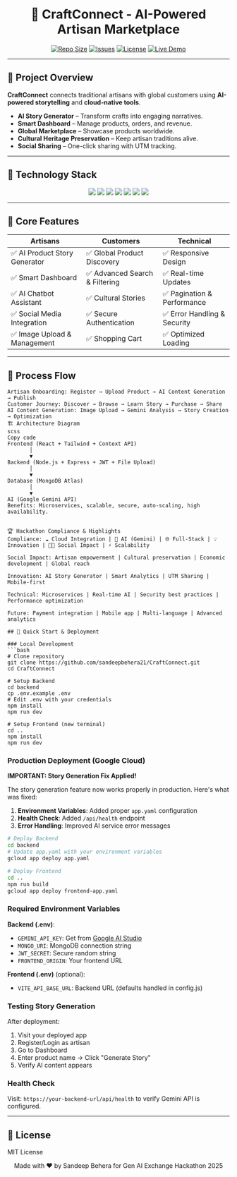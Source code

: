 
<h1 align="center">🎨 CraftConnect - AI-Powered Artisan Marketplace</h1>

<p align="center">
  <a href="https://github.com/sandeepbehera21/CraftConnect"><img src="https://img.shields.io/github/repo-size/sandeepbehera21/CraftConnect?color=blue" alt="Repo Size"></a>
  <a href="https://github.com/sandeepbehera21/CraftConnect/issues"><img src="https://img.shields.io/github/issues/sandeepbehera21/CraftConnect" alt="Issues"></a>
  <a href="https://github.com/sandeepbehera21/CraftConnect/blob/main/LICENSE"><img src="https://img.shields.io/badge/License-MIT-green" alt="License"></a>
  <a href="https://craftconnect-hackathon-2025.uc.r.appspot.com"><img src="https://img.shields.io/badge/Live%20Demo-Click%20Here-blueviolet" alt="Live Demo"></a>
</p>

---

## 🚀 Project Overview
**CraftConnect** connects traditional artisans with global customers using **AI-powered storytelling** and **cloud-native tools**.

- **AI Story Generator** – Transform crafts into engaging narratives.
- **Smart Dashboard** – Manage products, orders, and revenue.
- **Global Marketplace** – Showcase products worldwide.
- **Cultural Heritage Preservation** – Keep artisan traditions alive.
- **Social Sharing** – One-click sharing with UTM tracking.

---

## 🎨 Technology Stack

<p align="center">
  <img src="https://img.shields.io/badge/React-61DAFB?style=for-the-badge&logo=react&logoColor=black"/>
  <img src="https://img.shields.io/badge/Node.js-339933?style=for-the-badge&logo=node.js&logoColor=white"/>
  <img src="https://img.shields.io/badge/MongoDB-47A248?style=for-the-badge&logo=mongodb&logoColor=white"/>
  <img src="https://img.shields.io/badge/Express.js-000000?style=for-the-badge&logo=express&logoColor=white"/>
  <img src="https://img.shields.io/badge/TailwindCSS-38B2AC?style=for-the-badge&logo=tailwind-css&logoColor=white"/>
  <img src="https://img.shields.io/badge/Google_Cloud-4285F4?style=for-the-badge&logo=google-cloud&logoColor=white"/>
  <img src="https://img.shields.io/badge/Gemini_API-FF9900?style=for-the-badge&logo=google&logoColor=white"/>
</p>

---

## 🎯 Core Features

| Artisans | Customers | Technical |
|----------|-----------|-----------|
| ✅ AI Product Story Generator | ✅ Global Product Discovery | ✅ Responsive Design |
| ✅ Smart Dashboard | ✅ Advanced Search & Filtering | ✅ Real-time Updates |
| ✅ AI Chatbot Assistant | ✅ Cultural Stories | ✅ Pagination & Performance |
| ✅ Social Media Integration | ✅ Secure Authentication | ✅ Error Handling & Security |
| ✅ Image Upload & Management | ✅ Shopping Cart | ✅ Optimized Loading |

---

## 🔄 Process Flow

```text
Artisan Onboarding: Register → Upload Product → AI Content Generation → Publish
Customer Journey: Discover → Browse → Learn Story → Purchase → Share
AI Content Generation: Image Upload → Gemini Analysis → Story Creation → Optimization
🏗️ Architecture Diagram
scss
Copy code
Frontend (React + Tailwind + Context API)
       │
       ▼
Backend (Node.js + Express + JWT + File Upload)
       │
       ▼
Database (MongoDB Atlas)
       │
       ▼
AI (Google Gemini API)
Benefits: Microservices, scalable, secure, auto-scaling, high availability.


🏆 Hackathon Compliance & Highlights
Compliance: ☁️ Cloud Integration | 🤖 AI (Gemini) | 🌐 Full-Stack | 💡 Innovation | 👩‍🎨 Social Impact | ⚡ Scalability

Social Impact: Artisan empowerment | Cultural preservation | Economic development | Global reach

Innovation: AI Story Generator | Smart Analytics | UTM Sharing | Mobile-first

Technical: Microservices | Real-time AI | Security best practices | Performance optimization

Future: Payment integration | Mobile app | Multi-language | Advanced analytics

## 🚀 Quick Start & Deployment

### Local Development
```bash
# Clone repository
git clone https://github.com/sandeepbehera21/CraftConnect.git
cd CraftConnect

# Setup Backend
cd backend
cp .env.example .env
# Edit .env with your credentials
npm install
npm run dev

# Setup Frontend (new terminal)
cd ..
npm install
npm run dev
```

### Production Deployment (Google Cloud)

**IMPORTANT: Story Generation Fix Applied!**

The story generation feature now works properly in production. Here's what was fixed:

1. **Environment Variables**: Added proper `app.yaml` configuration
2. **Health Check**: Added `/api/health` endpoint
3. **Error Handling**: Improved AI service error messages

```bash
# Deploy Backend
cd backend
# Update app.yaml with your environment variables
gcloud app deploy app.yaml

# Deploy Frontend
cd ..
npm run build
gcloud app deploy frontend-app.yaml
```

### Required Environment Variables

**Backend (.env)**:
- `GEMINI_API_KEY`: Get from [Google AI Studio](https://makersuite.google.com/app/apikey)
- `MONGO_URI`: MongoDB connection string
- `JWT_SECRET`: Secure random string
- `FRONTEND_ORIGIN`: Your frontend URL

**Frontend (.env)** (optional):
- `VITE_API_BASE_URL`: Backend URL (defaults handled in config.js)

### Testing Story Generation

After deployment:
1. Visit your deployed app
2. Register/Login as artisan
3. Go to Dashboard
4. Enter product name → Click "Generate Story"
5. Verify AI content appears

### Health Check
Visit: `https://your-backend-url/api/health` to verify Gemini API is configured.

---

## 📜 License
MIT License

<p align="center"> Made with ❤️ by Sandeep Behera for Gen AI Exchange Hackathon 2025 
